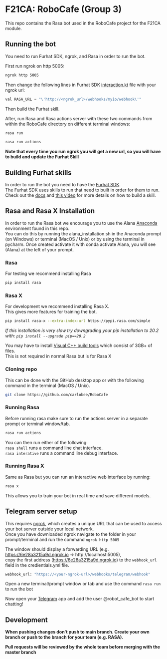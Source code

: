 # F21CA: RoboCafe (Group 3)

This repo contains the Rasa bot used in the RoboCafe project for the F21CA module.

## Running the bot

You need to run Furhat SDK, ngrok, and Rasa in order to run the bot.

First run ngrok on http 5005:
```bash
ngrok http 5005
```

Then change the following lines in Furhat SDK [interaction.kt](https://github.com/carlobee/RoboCafe/blob/NLU/furhat/Skill/src/main/kotlin/furhatos/app/skill/flow/interaction.kt) file with your ngrok url:
```java
val RASA_URL = "\'http://<ngrok_url>/webhooks/myio/webhook\'"
```

Then build the Furhat skill.

After, run Rasa and Rasa actions server with these two commands from within the RoboCafe directory on different terminal windows:
```bash
rasa run
```

```bash
rasa run actions
```

**Note that every time you run ngrok you will get a new url, so you will have to build and update the Furhat Skill**

## Building Furhat skills

In order to run the bot you need to have the [Furhat SDK](https://furhatrobotics.com/furhat-sdk/).  
The Furhat SDK uses skills to run that need to built in order for them to run.  
Check out the [docs](https://docs.furhat.io/gen1/skills/) and [this video](https://www.youtube.com/watch?v=McaRHpw5Wvk) for more details on how to build a skill.


## Rasa and Rasa X Installation
In order to run the Rasa bot we encourage you to use the Alana [Anaconda](https://www.anaconda.com/) environment found in this repo.   
You can do this by running the alana_installation.sh in the Anaconda prompt (on Windows) or terminal (MacOS / Unix) or by using the terminal in pycharm. Once created activate it with conda activate Alana, you will see (Alana) at the left of your prompt.

### Rasa
For testing we recommend installing Rasa

```bash
pip install rasa
```

### Rasa X
For development we recommend installing Rasa X.  
This gives more features for training the bot.

```bash
pip install rasa-x --extra-index-url https://pypi.rasa.com/simple
```

*If this installation is very slow try downgrading your pip installation to 20.2 with: `pip install --upgrade pip==20.2`*

You may have to install [Visual C++ build tools](https://go.microsoft.com/fwlink/?LinkId=691126) which consist of 3GB+ of files.  
This is not required in normal Rasa but is for Rasa X

### Cloning repo
This can be done with the GitHub desktop app or with the following command in the terminal (MacOS / Unix).  
```bash
git clone https://github.com/carlobee/RoboCafe
```

### Running Rasa
Before running rasa make sure to run the actions server in a separate prompt or terminal window/tab.
```bash
rasa run actions
```
You can then run either of the following:  
`rasa shell` runs a command line chat interface.  
`rasa interative` runs a command line debug interface.

### Running Rasa X
Same as Rasa but you can run an interactive web interface by running:
```bash
rasa x
```
This allows you to train your bot in real time and save different models.

## Telegram server setup
This requires [ngrok](https://ngrok.com/), which creates a unique URL that can be used to access your bot server outside your local network.   
Once you have downloaded ngrok navigate to the folder in your prompt/terminal and run the command `ngrok http 5005`

The window should display a forwarding URL (e.g.  https://6e28a3215a9d.ngrok.io -> http://localhost:5005),  
copy the first address (https://6e28a3215a9d.ngrok.io) to the `webhook_url` field in the credientials.yml file.
```python
webhook_url: "https://<your-ngrok-url>/webhooks/telegram/webhook"
```

Open a new terminal/prompt window or tab and use the command `rasa run` to run the bot

Now open your [Telegram](https://web.telegram.org/) app and add the user @robot_cafe_bot to start chatting!

## Development

**When pushing changes don't push to main branch. Create your own branch or push to the branch for your team (e.g.
RASA).**

**Pull requests will be reviewed by the whole team before merging with the master branch**
